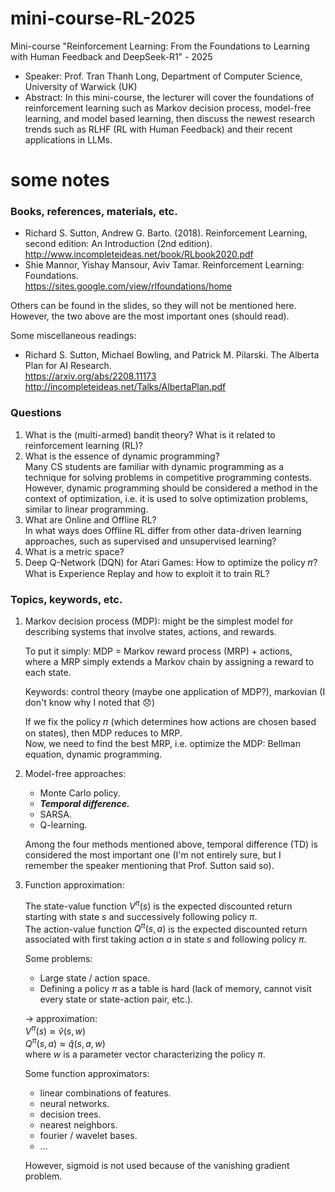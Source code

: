 # mini-course-RL-2025
Mini-course "Reinforcement Learning: From the Foundations to Learning with Human Feedback and DeepSeek-R1" - 2025

- Speaker: Prof. Tran Thanh Long, Department of Computer Science, University of Warwick (UK)
- Abstract: In this mini-course, the lecturer will cover the foundations of reinforcement learning such as Markov decision process, model-free learning, and model based learning, then discuss the newest research trends such as RLHF (RL with Human Feedback) and their recent applications in LLMs.

# some notes

### Books, references, materials, etc.
- Richard S. Sutton, Andrew G. Barto. (2018). Reinforcement Learning, second edition: An Introduction (2nd edition).  
  http://www.incompleteideas.net/book/RLbook2020.pdf
- Shie Mannor, Yishay Mansour, Aviv Tamar. Reinforcement Learning: Foundations.  
  https://sites.google.com/view/rlfoundations/home

Others can be found in the slides, so they will not be mentioned here.
However, the two above are the most important ones (should read).

Some miscellaneous readings:
- Richard S. Sutton, Michael Bowling, and Patrick M. Pilarski. The Alberta Plan for AI Research.  
  https://arxiv.org/abs/2208.11173  
  http://incompleteideas.net/Talks/AlbertaPlan.pdf

### Questions

1. What is the (multi-armed) bandit theory?
   What is it related to reinforcement learning (RL)?
2. What is the essence of dynamic programming?  
   Many CS students are familiar with dynamic programming as a technique for solving problems in competitive programming contests.  
   However, dynamic programming should be considered a method in the context of optimization, i.e. it is used to solve optimization problems, similar to linear programming.
3. What are Online and Offline RL?  
   In what ways does Offline RL differ from other data-driven learning approaches, such as supervised and unsupervised learning?
4. What is a metric space?
5. Deep Q-Network (DQN) for Atari Games: How to optimize the policy 𝜋? What is Experience Replay and how to exploit it to train RL?

### Topics, keywords, etc.

1. Markov decision process (MDP): might be the simplest model for describing systems that involve states, actions, and rewards.
   
   To put it simply: MDP = Markov reward process (MRP) + actions,  
   where a MRP simply extends a Markov chain by assigning a reward to each state.

   Keywords: control theory (maybe one application of MDP?), markovian (I don't know why I noted that 😞)

   If we fix the policy 𝜋 (which determines how actions are chosen based on states), then MDP reduces to MRP.  
   Now, we need to find the best MRP, i.e. optimize the MDP: Bellman equation, dynamic programming.
   
2. Model-free approaches:

   - Monte Carlo policy.
   - ***Temporal difference.***
   - SARSA.
   - Q-learning.
  
   Among the four methods mentioned above, temporal difference (TD) is considered the most important one (I'm not entirely sure, but I remember the speaker mentioning that Prof. Sutton said so).

3. Function approximation:

   The state-value function $V^\pi(s)$ is the expected discounted return starting with state $s$ and successively following policy $\pi$.  
   The action-value function $Q^\pi(s, a)$ is the expected discounted return associated with first taking action $a$ in state $s$ and following policy $\pi$.

   Some problems:
   - Large state / action space.
   - Defining a policy $\pi$ as a table is hard (lack of memory, cannot visit every state or state-action pair, etc.).

   → approximation:  
   $V^\pi(s) \approx \hat{v}(s, w)$  
   $Q^\pi(s, a) \approx \hat{q}(s, a, w)$  
   where $w$ is a parameter vector characterizing the policy $\pi$.

   Some function approximators:
   - linear combinations of features.
   - neural networks.
   - decision trees.
   - nearest neighbors.
   - fourier / wavelet bases.
   - ...

   However, sigmoid is not used because of the vanishing gradient problem.
